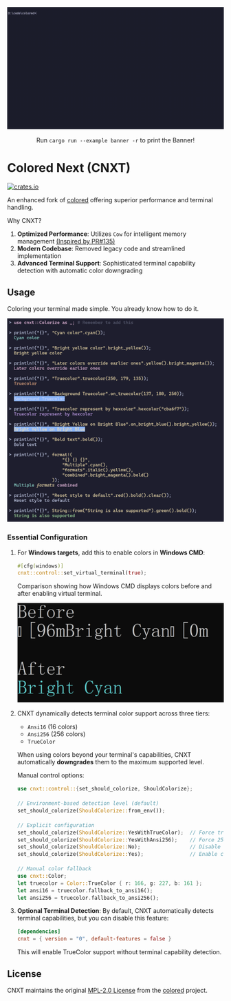 <div align="center">
    <img src="./assets/banner-cli.gif" alt="banner">
    <p>Run <code>cargo run --example banner -r</code> to print the Banner!</p>
</div>

# Colored Next (CNXT)
[![crates.io](https://api.lance.fun/badge/cratesio/cnxt)](https://crates.io/crates/cnxt)

An enhanced fork of [colored](https://github.com/colored-rs/colored) offering superior performance and terminal handling.

Why CNXT?

1. **Optimized Performance**: Utilizes `Cow` for intelligent memory management [(Inspired by PR#135)](https://github.com/colored-rs/colored/pull/135)
2. **Modern Codebase**: Removed legacy code and streamlined implementation
3. **Advanced Terminal Support**: Sophisticated terminal capability detection with automatic color downgrading

## Usage
Coloring your terminal made simple. You already know how to do it.

![usage](./assets/usage.png)

### Essential Configuration

1. For **Windows targets**, add this to enable colors in **Windows CMD**:
    ```rust
    #[cfg(windows)]
    cnxt::control::set_virtual_terminal(true);
    ```

    Comparison showing how Windows CMD displays colors before and after enabling virtual terminal.

    ![comparison](./assets/set_virtual_terminal_comparison.png)

2. CNXT dynamically detects terminal color support across three tiers:
    - `Ansi16` (16 colors)
    - `Ansi256` (256 colors)
    - `TrueColor`
     
    When using colors beyond your terminal's capabilities, CNXT automatically **downgrades** them to the maximum supported level.

    Manual control options:
    ```rust
    use cnxt::control::{set_should_colorize, ShouldColorize};
    
    // Environment-based detection level (default)
    set_should_colorize(ShouldColorize::from_env());

    // Explicit configuration
    set_should_colorize(ShouldColorize::YesWithTrueColor);  // Force truecolor
    set_should_colorize(ShouldColorize::YesWithAnsi256);    // Force 256-color
    set_should_colorize(ShouldColorize::No);                // Disable colors
    set_should_colorize(ShouldColorize::Yes);               // Enable colors with auto-detect level

    // Manual color fallback
    use cnxt::Color;
    let truecolor = Color::TrueColor { r: 166, g: 227, b: 161 };
    let ansi16 = truecolor.fallback_to_ansi16();
    let ansi256 = truecolor.fallback_to_ansi256();
    ```

3. **Optional Terminal Detection**: By default, CNXT automatically detects terminal capabilities, but you can disable this feature:

    ```toml
    [dependencies]
    cnxt = { version = "0", default-features = false }
    ```

    This will enable TrueColor support without terminal capability detection.

## License
CNXT maintains the original [MPL-2.0 License](https://www.mozilla.org/en-US/MPL/2.0/) from the [colored](https://github.com/colored-rs/colored) project.
